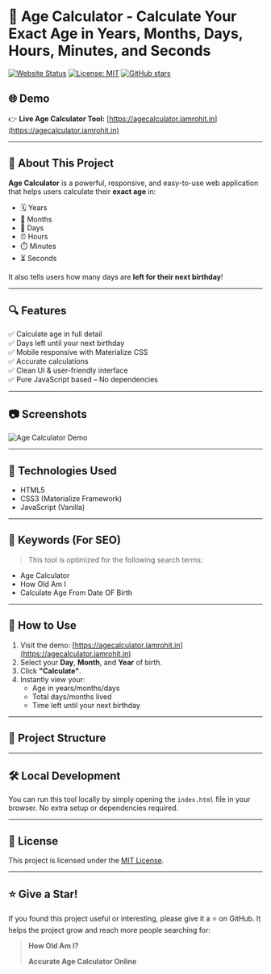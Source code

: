 # 🧮 Age Calculator - Calculate Your Exact Age in Years, Months, Days, Hours, Minutes, and Seconds

[![Website Status](https://img.shields.io/website?url=https%3A%2F%2Fagecalculator.iamrohit.in)](https://agecalculator.iamrohit.in)
[![License: MIT](https://img.shields.io/badge/License-MIT-green.svg)](#license)
[![GitHub stars](https://img.shields.io/github/stars/your-username/age-calculator.svg?style=social)](https://github.com/your-username/age-calculator)

## 🌐 Demo

👉 **Live Age Calculator Tool:** [https://agecalculator.iamrohit.in](https://agecalculator.iamrohit.in)

---

## 📝 About This Project

**Age Calculator** is a powerful, responsive, and easy-to-use web application that helps users calculate their **exact age** in:

- 🗓️ Years
- 📆 Months
- 📅 Days
- ⏰ Hours
- ⏱️ Minutes
- ⏳ Seconds

It also tells users how many days are **left for their next birthday**!

---

## 🔍 Features

✅ Calculate age in full detail  
✅ Days left until your next birthday  
✅ Mobile responsive with Materialize CSS  
✅ Accurate calculations  
✅ Clean UI & user-friendly interface  
✅ Pure JavaScript based – No dependencies

---

## 📷 Screenshots

![Age Calculator Demo](https://agecalculator.iamrohit.in/age-calculator.jpg) <!-- Replace with actual screenshot URL if available -->

---

## 🔧 Technologies Used

- HTML5
- CSS3 (Materialize Framework)
- JavaScript (Vanilla)

---

## 🔗 Keywords (For SEO)

> This tool is optimized for the following search terms:
- Age Calculator
- How Old Am I
- Calculate Age From Date OF Birth
> 
---

## 🚀 How to Use

1. Visit the demo: [https://agecalculator.iamrohit.in](https://agecalculator.iamrohit.in)
2. Select your **Day**, **Month**, and **Year** of birth.
3. Click **"Calculate"**.
4. Instantly view your:
   - Age in years/months/days
   - Total days/months lived
   - Time left until your next birthday

---

## 📁 Project Structure


---

## 🛠️ Local Development

You can run this tool locally by simply opening the `index.html` file in your browser. No extra setup or dependencies required.

---

## 📜 License

This project is licensed under the [MIT License](LICENSE).

---


## ⭐ Give a Star!

If you found this project useful or interesting, please give it a ⭐ on GitHub. It helps the project grow and reach more people searching for:

> **How Old Am I?**
>  
> **Accurate Age Calculator Online**


